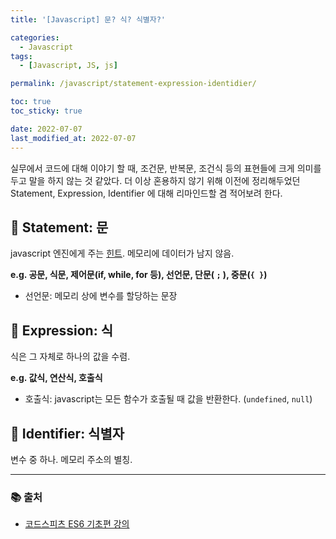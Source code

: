 ```yaml
---
title: '[Javascript] 문? 식? 식별자?'

categories:
  - Javascript
tags:
  - [Javascript, JS, js]

permalink: /javascript/statement-expression-identidier/

toc: true
toc_sticky: true

date: 2022-07-07
last_modified_at: 2022-07-07
---
```


실무에서 코드에 대해 이야기 할 때, 조건문, 반복문, 조건식 등의 표현들에 크게 의미를 두고 말을 하지 않는 것 같았다. 더 이상 혼용하지 않기 위해 이전에 정리해두었던 Statement, Expression, Identifier 에 대해 리마인드할 겸 적어보려 한다.

## 📌 Statement: 문

javascript 엔진에게 주는 <u>힌트</u>. 메모리에 데이터가 남지 않음.

**e.g. 공문, 식문, 제어문(if, while, for 등), 선언문, 단문( `;` ), 중문(`{ }`)**

- 선언문: 메모리 상에 변수를 할당하는 문장

## 📌 Expression: 식

식은 그 자체로 하나의 값을 수렴.

**e.g. 값식, 연산식, 호출식**

- 호출식: javascript는 모든 함수가 호출될 때 값을 반환한다. (`undefined`, `null`)



## 📌 Identifier: 식별자

변수 중 하나. 메모리 주소의 별칭.





---

### 📚 출처

- [코드스피츠 ES6 기초편 강의](https://youtu.be/0j_eGoF8Q98)

